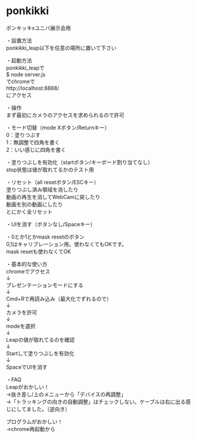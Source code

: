 ponkikki
========

ポンキッキxユニバ展示会用

・設置方法<br>
ponkikki_leap以下を任意の場所に置いて下さい

・起動方法<br>
ponkikki_leapで<br>
$ node server.js<br>
でchromeで<br>
http://localhost:8888/<br>
にアクセス

・操作<br>
まず最初にカメラのアクセスを求められるので許可

・モード切替（mode Xボタン/Returnキー）<br>
0：塗りつぶす<br>
1：無調整で四角を書く<br>
2：いい感じに四角を書く

・塗りつぶしを有効化（startボタン/キーボード割り当てなし）<br>
stop状態は値が取れてるかのテスト用

・リセット（all resetボタン/ESCキー）<br>
塗りつぶし済み領域を消したり<br>
動画の再生を消してWebCamに戻したり<br>
動画を別の動画にしたり<br>
とにかく全リセット

・UIを消す（ボタンなし/Spaceキー）<br>

・0とか1とかmask resetのボタン<br>
0,1はキャリブレーション用。使わなくてもOKです。<br>
mask resetも使わなくてOK

・基本的な使い方<br>
chromeでアクセス<br>
↓<br>
プレゼンテーションモードにする<br>
↓<br>
Cmd+Rで再読み込み（最大化でずれるので）<br>
↓<br>
カメラを許可<br>
↓<br>
modeを選択<br>
↓<br>
Leapの値が取れてるのを確認<br>
↓<br>
Startして塗りつぶしを有効化<br>
↓<br>
SpaceでUIを消す<br>

・FAQ<br>
Leapがおかしい！<br>
→抜き差し/上のメニューから「デバイスの再調整」<br>
→「トラッキングの向きの自動調整」はチェックしない。ケーブルは右に出る感じにしてました。（逆向き）<br>

プログラムがおかしい！<br>
→chrome再起動から<br>